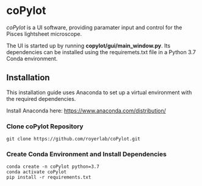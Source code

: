 # coPylot
_coPylot_ is a UI software, providing  paramater input and control for the Pisces lightsheet microscope.

The UI is started up by running **copylot/gui/main_window.py**. Its dependencies can be installed using the requiremets.txt file in a Python 3.7 Conda  environment. 


## Installation
This installation guide uses Anaconda to set up a virtual environment with the required dependencies. 

Install Anaconda here: https://www.anaconda.com/distribution/


### Clone coPylot Repository
```
git clone https://github.com/royerlab/coPylot.git
```

### Create Conda Environment and Install Dependencies
```
conda create -n coPylot python=3.7
conda activate coPylot
pip install -r requirements.txt
```
